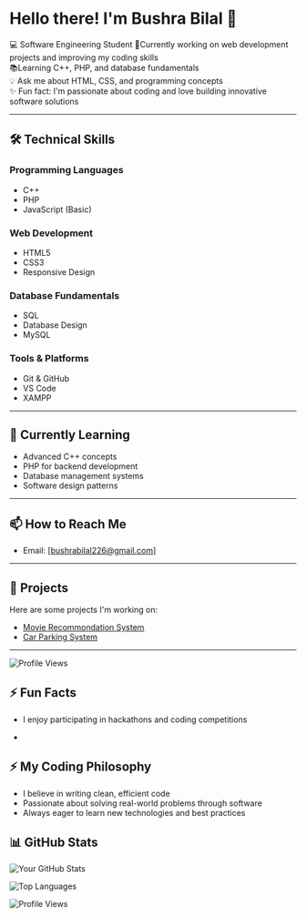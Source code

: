 # Hello there! I'm Bushra Bilal 👋

💻 Software Engineering Student 
🔨Currently working on web development projects and improving my coding skills  
📚Learning C++, PHP, and database fundamentals  
💡 Ask me about HTML, CSS, and programming concepts  
✨ Fun fact: I'm passionate about coding and love building innovative software solutions  

---

## 🛠 Technical Skills

### Programming Languages
- C++
- PHP
- JavaScript (Basic)

### Web Development
- HTML5
- CSS3
- Responsive Design

### Database Fundamentals
- SQL
- Database Design
- MySQL

### Tools & Platforms
- Git & GitHub
- VS Code
- XAMPP

---

## 🌱 Currently Learning
- Advanced C++ concepts
- PHP for backend development
- Database management systems
- Software design patterns

---

## 📫 How to Reach Me
- Email: [bushrabilal226@gmail.com]

---

## 🚀 Projects
Here are some projects I'm working on:
- [Movie Recommondation System]()
- [Car Parking System ]()


---
![Profile Views](https://komarev.com/ghpvc/?username=bushra-x21&color=0d1117)
## ⚡ Fun Facts
- I enjoy participating in hackathons and coding competitions
  

- 
## ⚡ My Coding Philosophy
- I believe in writing clean, efficient code
- Passionate about solving real-world problems through software
- Always eager to learn new technologies and best practices
## 📊 GitHub Stats

![Your GitHub Stats](https://github-readme-stats.vercel.app/api?username=bushra-x21&show_icons=true&theme=merko)

![Top Languages](https://github-readme-stats.vercel.app/api/top-langs/?username=bushra-x21&layout=compact&theme=merko)

![Profile Views](https://komarev.com/ghpvc/?username=bushra-x21&color=merko)
